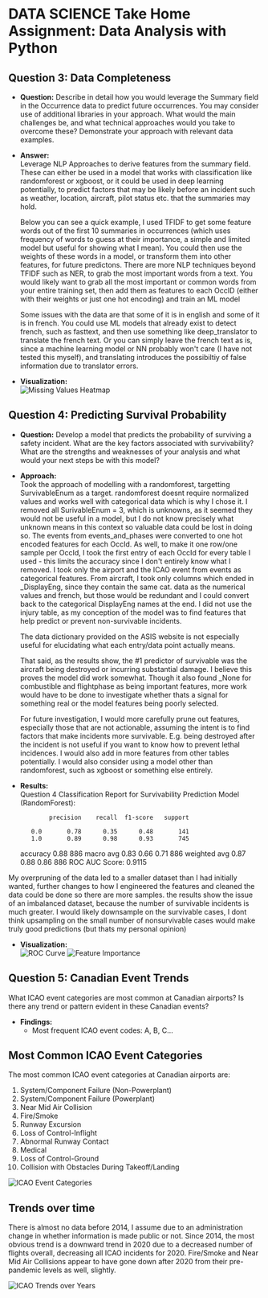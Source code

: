 # DATA SCIENCE Take Home Assignment: Data Analysis with Python

## Question 3: Data Completeness
- **Question:**
Describe in detail how you would leverage the Summary field in the Occurrence data to predict future
occurrences. You may consider use of additional libraries in your approach. What would the main
challenges be, and what technical approaches would you take to overcome these? Demonstrate your
approach with relevant data examples.
- **Answer:**  
  Leverage NLP Approaches to derive features from the summary field. These can either be used in a model that works with classification like randomforest or xgboost, or it could be used in deep learning potentially, to predict factors that may be likely before an incident such as weather, location, aircraft, pilot status etc. that the summaries may hold.

  Below you can see a quick example, I used TFIDF to get some feature words out of the first 10 summaries in occurrences (which uses frequency of words to guess at their importance, a simple and limited model but useful for showing what I mean). You could then use the weights of these words in a model, or transform them into other features, for future predictons. There are more NLP techniques beyond TFIDF such as NER, to grab the most important words from a text. You would likely want to grab all the most important or common words from your entire training set, then add them as features to each OccID (either with their weights or just one hot encoding) and train an ML model

  Some issues with the data are that some of it is in english and some of it is in french. You could use ML models that already exist to detect french, such as fasttext, and then use something like deep_translator to translate the french text. Or you can simply leave the french text as is, since a machine learning model or NN probably won't care (I have not tested this myself), and translating introduces the possibiltiy of false information due to translator errors.



- **Visualization:**  
  ![Missing Values Heatmap](outputs/q3_tfidf_features.png)

## Question 4: Predicting Survival Probability
- **Question:**
Develop a model that predicts the probability of surviving a safety incident. What are the key factors
associated with survivability? What are the strengths and weaknesses of your analysis and what would
your next steps be with this model?
- **Approach:**  
  Took the approach of modelling with a randomforest, targetting SurvivableEnum as a target. randomforest doesnt require normalized values and works well with categorical data which is why I chose it. I removed all SurivableEnum = 3, which is unknowns, as it seemed they would not be useful in a model, but I do not know precisely what unknown means in this context so valuable data could be lost in doing so. The events from events_and_phases were converted to one hot encoded features for each OccId. As well, to make it one row/one sample per OccId, I took the first entry of each OccId for every table I used - this limits the accuracy since I don't entirely know what I removed. I took only the airport and the ICAO event from events as categorical features. From aircraft, I took only columns which ended in _DisplayEng, since they contain the same cat. data as the numerical values and french, but those would be redundant and I could convert back to the categorical DisplayEng names at the end. I did not use the injury table, as my conception of the model was to find features that help predict or prevent non-survivable incidents.

  The data dictionary provided on the ASIS website is not especially useful for elucidating what each entry/data point actually means.

  That said, as the results show, the #1 predictor of survivable was the aircraft being destroyed or incurring substantial damage. I believe this proves the model did work somewhat. Though it also found _None for combustible and flightphase as being important features, more work would have to be done to investigate whether thats a signal for something real or the model features being poorly selected.

  For future investigation, I would more carefully prune out features, especially those that are not actionable, assuming the intent is to find factors that make incidents more survivable. E.g. being destroyed after the incident is not useful if you want to know how to prevent lethal incidences. I would also add in more features from other tables potentially. I would also consider using a model other than randomforest, such as xgboost or something else entirely.

- **Results:**  
Question 4 Classification Report for Survivability Prediction Model (RandomForest):

              precision    recall  f1-score   support

         0.0       0.78      0.35      0.48       141
         1.0       0.89      0.98      0.93       745

    accuracy                           0.88       886
   macro avg       0.83      0.66      0.71       886
weighted avg       0.87      0.88      0.86       886
ROC AUC Score: 0.9115

My overpruning of the data led to a smaller dataset than I had initially wanted, further changes to how I engineered the features and cleaned the data could be done so there are more samples. the results show the issue of an imbalanced dataset, because the number of survivable incidents is much greater. I would likely downsample on the survivable cases, I dont think upsampling on the small number of nonsurvivable cases would make truly good predictions (but thats my personal opinion)

- **Visualization:**  
  ![ROC Curve](outputs/q4_survivability_roc_curve.png)
  ![Feature Importance](outputs/q4_survivability_feature_importance.png)

## Question 5: Canadian Event Trends
What ICAO event categories are most common at Canadian airports? Is there any trend or pattern evident
in these Canadian events?

- **Findings:**  
  - Most frequent ICAO event codes: A, B, C...

## Most Common ICAO Event Categories
The most common ICAO event categories at Canadian airports are:
1. System/Component Failure (Non-Powerplant)
2. System/Component Failure (Powerplant)
3. Near Mid Air Collision
4. Fire/Smoke
5. Runway Excursion
6. Loss of Control-Inflight
7. Abnormal Runway Contact
8. Medical
9. Loss of Control-Ground
10. Collision with Obstacles During Takeoff/Landing

![ICAO Event Categories](outputs/q5_icao_event_categories.png)

## Trends over time
There is almost no data before 2014, I assume due to an administration change in whether information is made public or not. Since 2014, the most obvious trend is a downward trend in 2020 due to a decreased number of flights overall, decreasing all ICAO incidents for 2020. Fire/Smoke and Near Mid Air Collisions appear to have gone down after 2020 from their pre-pandemic levels as well, slightly.

![ICAO Trends over Years](outputs/q5_icao_event_trends.png)